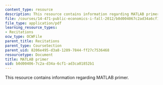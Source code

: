 ```yaml
---
content_type: resource
description: This resource contains information regarding MATLAB primer.
file: /courses/14-471-public-economics-i-fall-2012/b0d004067c2ad34a6cf1ad3ca01852b1_MIT14_471F12_matlabprimer.pdf
file_type: application/pdf
learning_resource_types:
- Recitations
ocw_type: OCWFile
parent_title: Recitations
parent_type: CourseSection
parent_uid: 8206e495-d3a8-1289-7844-ff27c7536468
resourcetype: Document
title: MATLAB primer
uid: b0d00406-7c2a-d34a-6cf1-ad3ca01852b1
---
```

This resource contains information regarding MATLAB primer.

